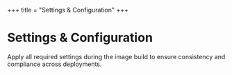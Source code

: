 +++
title = "Settings & Configuration"
+++

# Settings & Configuration

Apply all required settings during the image build to ensure consistency and compliance across deployments.
